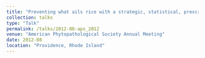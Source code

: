 ```yaml
---
title: "Preventing what ails rice with a strategic, statistical, prescriptive model system"
collection: talks
type: "Talk"
permalink: /talks/2012-08-aps_2012
venue: "American Phytopathological Society Annual Meeting"
date: 2012-08
location: "Providence, Rhode Island"
---
```

